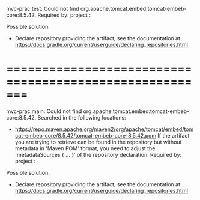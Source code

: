 mvc-prac:test: Could not find org.apache.tomcat.embed:tomcat-embeb-core:8.5.42.
Required by:
    project :

Possible solution:
 - Declare repository providing the artifact, see the documentation at https://docs.gradle.org/current/userguide/declaring_repositories.html

# =======================================================

mvc-prac:main: Could not find org.apache.tomcat.embed:tomcat-embeb-core:8.5.42.
Searched in the following locations:
  - https://repo.maven.apache.org/maven2/org/apache/tomcat/embed/tomcat-embeb-core/8.5.42/tomcat-embeb-core-8.5.42.pom
If the artifact you are trying to retrieve can be found in the repository but without metadata in 'Maven POM' format, you need to adjust the 'metadataSources { ... }' of the repository declaration.
Required by:
    project :

Possible solution:
 - Declare repository providing the artifact, see the documentation at https://docs.gradle.org/current/userguide/declaring_repositories.html

